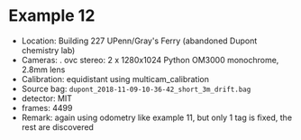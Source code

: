 # Example 12

- Location: Building 227 UPenn/Gray's Ferry (abandoned Dupont chemistry lab)
- Cameras:
   . ovc stereo: 2 x  1280x1024 Python OM3000 monochrome, 2.8mm lens
- Calibration: equidistant using multicam_calibration
- Source bag: ``dupont_2018-11-09-10-36-42_short_3m_drift.bag``
- detector: MIT
- frames: 4499
- Remark: again using odometry like example 11, but only 1 tag is
  fixed, the rest are discovered

